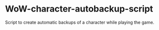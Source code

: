 # WoW-character-autobackup-script
Script to create automatic backups of a character while playing the game.
